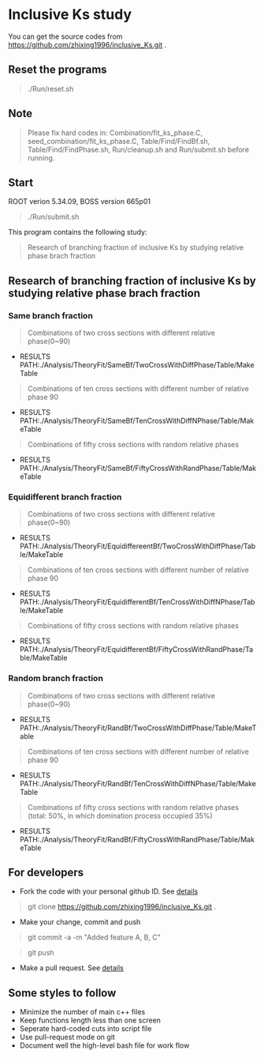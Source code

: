 # Inclusive Ks study

You can get the source codes from https://github.com/zhixing1996/inclusive_Ks.git .

## Reset the programs 

> ./Run/reset.sh 

## Note

> Please fix hard codes in: Combination/fit_ks_phase.C, seed_combination/fit_ks_phase.C, Table/Find/FindBf.sh, Table/Find/FindPhase.sh, Run/cleanup.sh and Run/submit.sh before running.

## Start

ROOT verion 5.34.09, BOSS version 665p01

> ./Run/submit.sh

This program contains the following study:

> Research of branching fraction of inclusive Ks by studying relative phase brach fraction

## Research of branching fraction of inclusive Ks by studying relative phase brach fraction

### Same branch fraction

> Combinations of two cross sections with different relative phase(0~90)

- RESULTS PATH:./Analysis/TheoryFit/SameBf/TwoCrossWithDiffPhase/Table/MakeTable

> Combinations of ten cross sections with different number of relative phase 90

- RESULTS PATH:./Analysis/TheoryFit/SameBf/TenCrossWithDiffNPhase/Table/MakeTable

> Combinations of fifty cross sections with random relative phases

- RESULTS PATH:./Analysis/TheoryFit/SameBf/FiftyCrossWithRandPhase/Table/MakeTable

### Equidifferent branch fraction

> Combinations of two cross sections with different relative phase(0~90)

- RESULTS PATH:./Analysis/TheoryFit/EquidiffereentBf/TwoCrossWithDiffPhase/Table/MakeTable

> Combinations of ten cross sections with different number of relative phase 90

- RESULTS PATH:./Analysis/TheoryFit/EquidifferentBf/TenCrossWithDiffNPhase/Table/MakeTable

> Combinations of fifty cross sections with random relative phases

- RESULTS PATH:./Analysis/TheoryFit/EquidifferentBf/FiftyCrossWithRandPhase/Table/MakeTable

### Random branch fraction

> Combinations of two cross sections with different relative phase(0~90)

- RESULTS PATH:./Analysis/TheoryFit/RandBf/TwoCrossWithDiffPhase/Table/MakeTable

> Combinations of ten cross sections with different number of relative phase 90

- RESULTS PATH:./Analysis/TheoryFit/RandBf/TenCrossWithDiffNPhase/Table/MakeTable

> Combinations of fifty cross sections with random relative phases (total: 50%, in which domination process occupied 35%)

- RESULTS PATH:./Analysis/TheoryFit/RandBf/FiftyCrossWithRandPhase/Table/MakeTable

## For developers 

- Fork the code with your personal github ID. See [details](https://help.github.com/articles/fork-a-repo/)

> git clone https://github.com/zhixing1996/inclusive_Ks.git .

- Make your change, commit and push 

> git commit -a -m "Added feature A, B, C"

> git push

- Make a pull request. See [details](https://help.github.com/articles/using-pull-requests/)

## Some styles to follow 
- Minimize the number of main c++ files 
- Keep functions length less than one screen
- Seperate hard-coded cuts into script file
- Use pull-request mode on git 
- Document well the high-level bash file for work flow 


